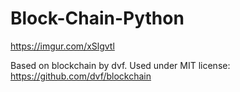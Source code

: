 # Block-Chain-Python

https://imgur.com/xSlgvtl

Based on blockchain by dvf.  Used under MIT license:  https://github.com/dvf/blockchain

